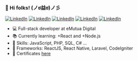 ### 👋 Hi folks! (ノಠ益ಠ)ノ彡 


[![LinkedIn](https://img.shields.io/badge/-anatrone-blue?style=flat-square&logo=Linkedin&logoColor=white)](https://www.linkedin.com/in/anatrone/)
[![LinkedIn](https://img.shields.io/badge/-Gmail-red?style=flat-square&logo=Gmail&logoColor=white)](mailto:anatrone.gabriel@gmail.com)
[![LinkedIn](https://img.shields.io/badge/-Instagram-red?style=flat-square&logo=Instagram&logoColor=white)](https://www.instagram.com/anatrone/)
[![LinkedIn](https://img.shields.io/badge/-anatrone-black?style=flat-square&logo=Steam&logoColor=white)](https://steamcommunity.com/id/anatrone)
[![LinkedIn](https://img.shields.io/badge/-Twitch-purple?style=flat-square&logo=Twitch&logoColor=white)](https://www.twitch.tv/anatrone)


- :computer: Full-stack developer at eMutua Digital
- :books: Currently learning: +React and +Node.js
- :rocket: Skills: JavaScript, PHP, SQL, C# ... 
- :wrench: Frameworks: ReactJS, React Native, Laravel, CodeIgniter
- :open_file_folder: Certificates [here](https://bit.ly/348Bi7r)

<!--
**anatrone/anatrone** is a ✨ _special_ ✨ repository because its `README.md` (this file) appears on your GitHub profile.

Here are some ideas to get you started:

- 🔭 I’m currently working on ...
- 🌱 I’m currently learning ...
- 👯 I’m looking to collaborate on ...
- 🤔 I’m looking for help with ...
- 💬 Ask me about ...
- 📫 How to reach me: ...
- 😄 Pronouns: ...
- ⚡ Fun fact: ...
-->
